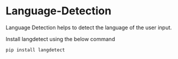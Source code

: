 # Language-Detection
Language Detection helps to detect the language of the user input.

Install langdetect using the below command

```
pip install langdetect
```

